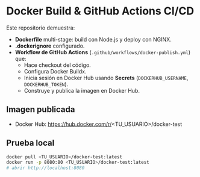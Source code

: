 # Docker Build & GitHub Actions CI/CD

Este repositorio demuestra:

- **Dockerfile** multi-stage: build con Node.js y deploy con NGINX.
- **.dockerignore** configurado.
- **Workflow de GitHub Actions** (`.github/workflows/docker-publish.yml`) que:
  - Hace checkout del código.
  - Configura Docker Buildx.
  - Inicia sesión en Docker Hub usando **Secrets** (`DOCKERHUB_USERNAME`, `DOCKERHUB_TOKEN`).
  - Construye y publica la imagen en Docker Hub.

## Imagen publicada
- Docker Hub: https://hub.docker.com/r/<TU_USUARIO>/docker-test

## Prueba local
```bash
docker pull <TU_USUARIO>/docker-test:latest
docker run -p 8080:80 <TU_USUARIO>/docker-test:latest
# abrir http://localhost:8080
